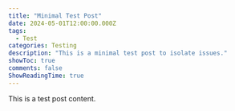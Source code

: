 ```yaml
---
title: "Minimal Test Post"
date: 2024-05-01T12:00:00.000Z
tags:
  - Test
categories: Testing
description: "This is a minimal test post to isolate issues."
showToc: true
comments: false
ShowReadingTime: true
---
```

This is a test post content.
